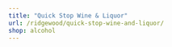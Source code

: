 ```yaml
---
title: "Quick Stop Wine & Liquor"
url: /ridgewood/quick-stop-wine-and-liquor/
shop: alcohol
---
```

